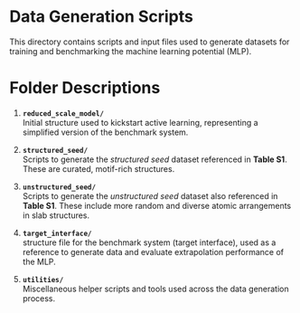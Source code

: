 # Data Generation Scripts

This directory contains scripts and input files used to generate datasets for training and benchmarking the machine learning potential (MLP).

# Folder Descriptions

1. **`reduced_scale_model/`**  
   Initial structure used to kickstart active learning, representing a simplified version of the benchmark system.

2. **`structured_seed/`**  
   Scripts to generate the *structured seed* dataset referenced in **Table S1**. These are curated, motif-rich structures.

3. **`unstructured_seed/`**  
   Scripts to generate the *unstructured seed* dataset also referenced in **Table S1**. These include more random and diverse atomic arrangements in slab structures.

4. **`target_interface/`**  
   structure file for the benchmark system (target interface), used as a reference to generate data and evaluate extrapolation performance of the MLP.

5. **`utilities/`**  
   Miscellaneous helper scripts and tools used across the data generation process.

